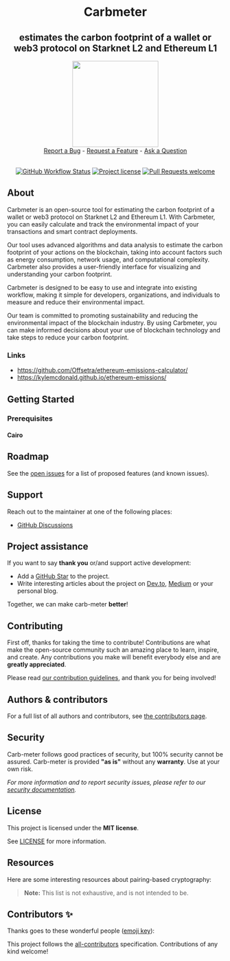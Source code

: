 <div align="center">
  <h1 align="center">Carbmeter</h1>
  <h2 align="center">estimates the carbon footprint of a wallet or web3 protocol on Starknet L2 and Ethereum L1</h2>
  <img src="https://user-images.githubusercontent.com/25151724/214644164-61d5718b-fcf3-474e-9cdb-135836416e68.png" height="200">
  <br />
  <a href="https://github.com/carbonable-labs/carb-meter/issues/new?assignees=&labels=bug&template=01_BUG_REPORT.md&title=bug%3A+">Report a Bug</a>
  -
  <a href="https://github.com/carbonable-labs/carb-meter/issues/new?assignees=&labels=enhancement&template=02_FEATURE_REQUEST.md&title=feat%3A+">Request a Feature</a>
  -
  <a href="https://github.com/carbonable-labs/carb-meter/discussions">Ask a Question</a>
</div>

<div align="center">
<br />

[![GitHub Workflow Status](https://github.com/keep-starknet-strange/garaga/actions/workflows/test.yml/badge.svg)](https://github.com/keep-starknet-strange/garaga/actions/workflows/test.yml)
[![Project license](https://img.shields.io/github/license/keep-starknet-strange/garaga.svg?style=flat-square)](LICENSE)
[![Pull Requests welcome](https://img.shields.io/badge/PRs-welcome-ff69b4.svg?style=flat-square)](https://github.com/keep-starknet-strange/garaga/issues?q=is%3Aissue+is%3Aopen+label%3A%22help+wanted%22)

</div>



## About

Carbmeter is an open-source tool for estimating the carbon footprint of a wallet or web3 protocol on Starknet L2 and Ethereum L1. With Carbmeter, you can easily calculate and track the environmental impact of your transactions and smart contract deployments.

Our tool uses advanced algorithms and data analysis to estimate the carbon footprint of your actions on the blockchain, taking into account factors such as energy consumption, network usage, and computational complexity. Carbmeter also provides a user-friendly interface for visualizing and understanding your carbon footprint.

Carbmeter is designed to be easy to use and integrate into existing workflow, making it simple for developers, organizations, and individuals to measure and reduce their environmental impact.

Our team is committed to promoting sustainability and reducing the environmental impact of the blockchain industry. By using Carbmeter, you can make informed decisions about your use of blockchain technology and take steps to reduce your carbon footprint.


### Links
- https://github.com/Offsetra/ethereum-emissions-calculator/
- https://kylemcdonald.github.io/ethereum-emissions/

## Getting Started

### Prerequisites

#### Cairo



## Roadmap

See the [open issues](https://github.com/carbonable-labs/carb-meter/issues/issues) for
a list of proposed features (and known issues).



## Support

Reach out to the maintainer at one of the following places:

- [GitHub Discussions](https://github.com/carbonable-labs/carb-meter/issues/discussions)


## Project assistance

If you want to say **thank you** or/and support active development:

- Add a [GitHub Star](https://github.com/carbonable-labs/carb-meter/issues/) to the
  project.
- Write interesting articles about the project on [Dev.to](https://dev.to/),
  [Medium](https://medium.com/) or your personal blog.

Together, we can make carb-meter **better**!

## Contributing

First off, thanks for taking the time to contribute! Contributions are what make
the open-source community such an amazing place to learn, inspire, and create.
Any contributions you make will benefit everybody else and are **greatly
appreciated**.

Please read [our contribution guidelines](docs/CONTRIBUTING.md), and thank you
for being involved!

## Authors & contributors

For a full list of all authors and contributors, see
[the contributors page](https://github.com/carbonable-labs/carb-meter/issues/contributors).

## Security

Carb-meter follows good practices of security, but 100% security cannot be assured.
Carb-meter is provided **"as is"** without any **warranty**. Use at your own risk.

_For more information and to report security issues, please refer to our
[security documentation](docs/SECURITY.md)._

## License

This project is licensed under the **MIT license**.

See [LICENSE](LICENSE) for more information.

## Resources

Here are some interesting resources about pairing-based cryptography:

> **Note:** This list is not exhaustive, and is not intended to be.


## Contributors ✨

Thanks goes to these wonderful people ([emoji key](https://allcontributors.org/docs/en/emoji-key)):

<!-- ALL-CONTRIBUTORS-LIST:START - Do not remove or modify this section -->
<!-- prettier-ignore-start -->
<!-- markdownlint-disable -->


<!-- markdownlint-restore -->
<!-- prettier-ignore-end -->

<!-- ALL-CONTRIBUTORS-LIST:END -->

This project follows the [all-contributors](https://github.com/all-contributors/all-contributors) specification. Contributions of any kind welcome!
